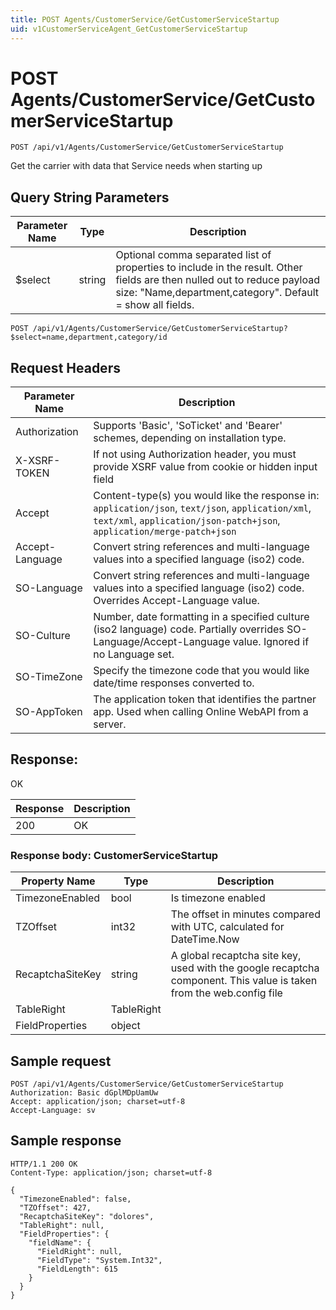 ```yaml
---
title: POST Agents/CustomerService/GetCustomerServiceStartup
uid: v1CustomerServiceAgent_GetCustomerServiceStartup
---
```


# POST Agents/CustomerService/GetCustomerServiceStartup

```http
POST /api/v1/Agents/CustomerService/GetCustomerServiceStartup
```

Get the carrier with data that Service needs when starting up







## Query String Parameters

| Parameter Name | Type |  Description |
|----------------|------|--------------|
| $select | string |  Optional comma separated list of properties to include in the result. Other fields are then nulled out to reduce payload size: "Name,department,category". Default = show all fields. |

```http
POST /api/v1/Agents/CustomerService/GetCustomerServiceStartup?$select=name,department,category/id
```


## Request Headers

| Parameter Name | Description |
|----------------|-------------|
| Authorization  | Supports 'Basic', 'SoTicket' and 'Bearer' schemes, depending on installation type. |
| X-XSRF-TOKEN   | If not using Authorization header, you must provide XSRF value from cookie or hidden input field |
| Accept         | Content-type(s) you would like the response in: `application/json`, `text/json`, `application/xml`, `text/xml`, `application/json-patch+json`, `application/merge-patch+json` |
| Accept-Language | Convert string references and multi-language values into a specified language (iso2) code. |
| SO-Language | Convert string references and multi-language values into a specified language (iso2) code. Overrides Accept-Language value. |
| SO-Culture | Number, date formatting in a specified culture (iso2 language) code. Partially overrides SO-Language/Accept-Language value. Ignored if no Language set. |
| SO-TimeZone | Specify the timezone code that you would like date/time responses converted to. |
| SO-AppToken | The application token that identifies the partner app. Used when calling Online WebAPI from a server. |


## Response:

OK

| Response | Description |
|----------------|-------------|
| 200 | OK |

### Response body: CustomerServiceStartup

| Property Name | Type |  Description |
|----------------|------|--------------|
| TimezoneEnabled | bool | Is timezone enabled |
| TZOffset | int32 | The offset in minutes compared with UTC, calculated for DateTime.Now |
| RecaptchaSiteKey | string | A global recaptcha site key, used with the google recaptcha component. This value is taken from the web.config file |
| TableRight | TableRight |  |
| FieldProperties | object |  |

## Sample request

```http!
POST /api/v1/Agents/CustomerService/GetCustomerServiceStartup
Authorization: Basic dGplMDpUamUw
Accept: application/json; charset=utf-8
Accept-Language: sv
```

## Sample response

```http_
HTTP/1.1 200 OK
Content-Type: application/json; charset=utf-8

{
  "TimezoneEnabled": false,
  "TZOffset": 427,
  "RecaptchaSiteKey": "dolores",
  "TableRight": null,
  "FieldProperties": {
    "fieldName": {
      "FieldRight": null,
      "FieldType": "System.Int32",
      "FieldLength": 615
    }
  }
}
```
